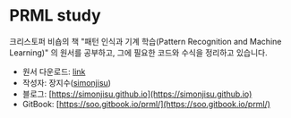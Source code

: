 # PRML study

크리스토퍼 비숍의 책 "패턴 인식과 기계 학습\(Pattern Recognition and Machine Learning\)" 의 원서를 공부하고, 그에 필요한 코드와 수식을 정리하고 있습니다.

* 원서 다운로드: [link](https://aka.ms/prml) 
* 작성자: 장지수\([simonjisu](https://github.com/simonjisu)\)
* 블로그: [https://simonjisu.github.io](https://simonjisu.github.io)
* GitBook: [https://soo.gitbook.io/prml/](https://soo.gitbook.io/prml/)


